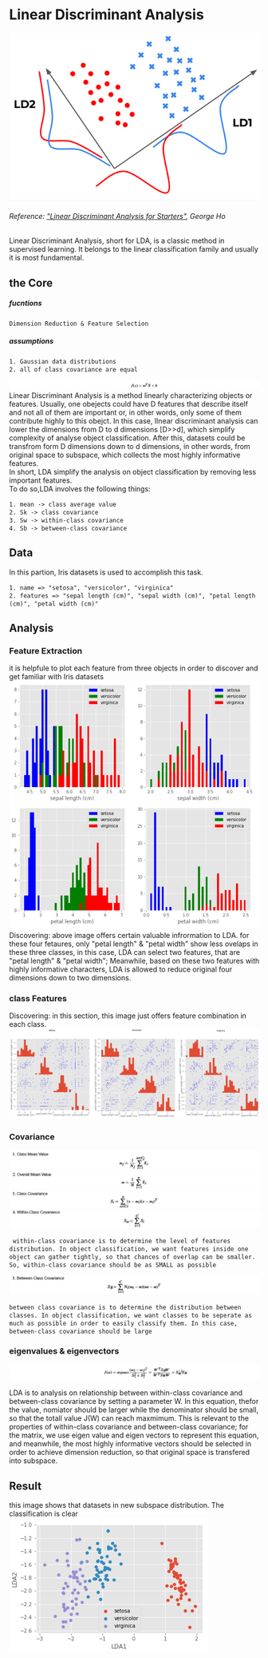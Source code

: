 # Linear Discriminant Analysis
![image](https://github.com/FangLintao/Machine-Learning/blob/master/LDA/images/cover.png)  
###### Reference: ["Linear Discriminant Analysis for Starters"](https://app.slack.com/client/T011DL7B6A1/D0143NRS5G8), George Ho  
Linear Discriminant Analysis, short for LDA, is a classic method in supervised learning. It belongs to the linear classification family and usually it is most fundamental.
## the Core
##### fucntions

    Dimension Reduction & Feature Selection  

##### assumptions

    1. Gaussian data distributions 
    2. all of class covariance are equal

![image](https://github.com/FangLintao/Machine-Learning/blob/master/LDA/images/9.png)  
Linear Discriminant Analysis is a method linearly characterizing objects or features. Usually, one obejects could have D features that describe itself and not all of them are important or, in other words, only some of them contribute highly to this obejct. In this case, lInear discriminant analysis can lower the dimensions from D to d dimensions [D>>d], which simplify complexity of analyse object classification. After this, datasets could be transfrom form D dimensions down to d dimensions, in other words, from original space to subspace, which collects the most highly informative features.   
In short, LDA simplify the analysis on object classification by removing less important features.  
To do so,LDA involves the following things:  

    1. mean -> class average value   
    2. Sk -> class covariance  
    3. Sw -> within-class covariance  
    4. Sb -> between-class covariance
 
 ## Data
 In this partion, Iris datasets is used to accomplish this task.
 
    1. name => "setosa", "versicolor", "virginica"  
    2. features => "sepal length (cm)", "sepal width (cm)", "petal length (cm)", "petal width (cm)"
 
 ## Analysis
 ### Feature Extraction
 it is helpfule to plot each feature from three objects in order to discover and get familiar with Iris datasets  
 ![image](https://github.com/FangLintao/Machine-Learning/blob/master/LDA/images/1.png)   
 Discovering:  above image offers certain valuable infrormation to LDA. for these four fetaures, only "petal length" & "petal width" show less ovelaps in these three classes, in this case, LDA can select two features, that are "petal length" & "petal width"; Meanwhile, based on these two features with highly informative characters, LDA is allowed to reduce original four dimensions down to two dimensions.   
 ### class Features
 Discovering: in this section, this image just offers feature combination in each class.  
 ![image](https://github.com/FangLintao/Machine-Learning/blob/master/LDA/images/2.png)  
 ### Covariance
 ![image](https://github.com/FangLintao/Machine-Learning/blob/master/LDA/images/class%20mean%20value.png)
 ![image](https://github.com/FangLintao/Machine-Learning/blob/master/LDA/images/overall%20mean%20value.png)
 ![image](https://github.com/FangLintao/Machine-Learning/blob/master/LDA/images/class%20covariance.png)
 ![image](https://github.com/FangLintao/Machine-Learning/blob/master/LDA/images/within-class%20covariance.png)  
 
     within-class covariance is to determine the level of features distribution. In object classification, we want features inside one object can gather tightly, so that chances of overlap can be smaller. So, within-class covariance should be as SMALL as possible  
 
 ![image](https://github.com/FangLintao/Machine-Learning/blob/master/LDA/images/between-class%20covariance.png)
 
    between class covariance is to determine the distribution between classes. In object classification, we want classes to be seperate as much as possible in order to easily classify them. In this case, between-class covariance should be large  

 ### eigenvalues & eigenvectors
 ![image](https://github.com/FangLintao/Machine-Learning/blob/master/LDA/images/8.png)
 
 LDA is to analysis on relationship between within-class covariance and between-class covariance by setting a parameter W. In this equation, thefor the value, nomiator should be larger while the denominator should be small, so that the totall value J(W) can reach maxmimum. This is relevant to the properties of within-class covariance and between-class covariance; for the matrix, we use eigen value and eigen vectors to represent this equation, and meanwhile, the most highly informative vectors should be selected in order to achieve dimension reduction, so that original space is transfered into subspace.
 ## Result
 this image shows that datasets in new subspace distribution. The classification is clear  
 ![image](https://github.com/FangLintao/Machine-Learning/blob/master/LDA/images/3.png)

